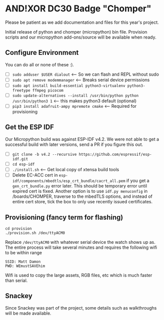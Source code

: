 # AND!XOR DC30 Badge "Chomper"

Please be patient as we add documentation and files for this year's project.

Initial release of python and chomper (micropython) bin file. Provision scripts and our micropython add-ons/source will be available when ready.

## Configure Environment ##

You can do all or none of these :). 

- [ ] `sudo adduser $USER dialout` <-- So we can flash and REPL without sudo
- [ ] `sudo apt remove modemmanager` <-- Breaks serial device permissions
- [ ] `sudo apt install build-essential python3-virtualenv python3-freetype ffmpeg picocom` 
- [ ] `sudo update-alternatives --install /usr/bin/python python /usr/bin/python3 1` <-- this makes python3 default (optional)
- [ ] `pip3 install adafruit-ampy mpremote cmake` <-- Required for provisioning

## Get the ESP IDF ##

Our Micropython build was against ESP-IDF v4.2. We were not able to get a successful build with later versions, send a PR if you figure this out.

- [ ] `git clone -b v4.2 --recursive https://github.com/espressif/esp-idf.git`
- [ ] `cd esp-idf`
- [ ] `./install.sh` <-- Get local copy of xtensa build tools
- [ ] Delete EC-ACC cert in `esp-idf/components/mbedtls/esp_crt_bundle/cacrt_all.pem` if you get a `gen_crt_bundle.py` error later. This should be temporary error until expired cert is fixed. Another option is to use `idf.py menuconfig` in /boards/CHOMPER, traverse to the mbedTLS options, and instead of entire cert store, tick the box to only use recently issued certificates.

## Provisioning (fancy term for flashing) ##

```
cd provision
./provision.sh /dev/ttyACM0
```

Replace `/dev/ttyACM0` with whatever serial device the watch shows up as. The entire process will take several minutes and requires the following wifi to be within range

```
SSID: Matt Damon
PWD: WEmustSAVEhim
```

Wifi is used to copy the large assets, RGB files, etc which is much faster than serial.

## Snackey ##

Since Snackey was part of the project, some details such as walkthroughs will be made available.
